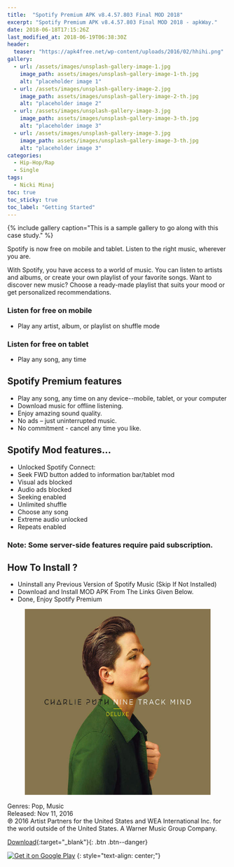 ```yaml
---
title:  "Spotify Premium APK v8.4.57.803 Final MOD 2018"
excerpt: "Spotify Premium APK v8.4.57.803 Final MOD 2018 - apkWay."
date: 2018-06-18T17:15:26Z
last_modified_at: 2018-06-19T06:38:30Z
header:
  teaser: "https://apk4free.net/wp-content/uploads/2016/02/hhihi.png"
gallery:
  - url: /assets/images/unsplash-gallery-image-1.jpg
    image_path: assets/images/unsplash-gallery-image-1-th.jpg
    alt: "placeholder image 1"
  - url: /assets/images/unsplash-gallery-image-2.jpg
    image_path: assets/images/unsplash-gallery-image-2-th.jpg
    alt: "placeholder image 2"
  - url: /assets/images/unsplash-gallery-image-3.jpg
    image_path: assets/images/unsplash-gallery-image-3-th.jpg
    alt: "placeholder image 3"
  - url: /assets/images/unsplash-gallery-image-3.jpg
    image_path: assets/images/unsplash-gallery-image-3-th.jpg
    alt: "placeholder image 3"
categories: 
  - Hip-Hop/Rap
  - Single
tags:
  - Nicki Minaj
toc: true
toc_sticky: true
toc_label: "Getting Started"
---
```


{% include gallery caption="This is a sample gallery to go along with this case study." %}

Spotify is now free on mobile and tablet. Listen to the right music, wherever you are. 

With Spotify, you have access to a world of music. You can listen to artists and albums, or create your own playlist of your favorite songs. Want to discover new music? Choose a ready-made playlist that suits your mood or get personalized recommendations.

### Listen for free on mobile
* Play any artist, album, or playlist on shuffle mode

### Listen for free on tablet
* Play any song, any time

## Spotify Premium features

* Play any song, any time on any device--mobile, tablet, or your computer
* Download music for offline listening.
* Enjoy amazing sound quality.
* No ads – just uninterrupted music.
* No commitment - cancel any time you like.

## Spotify Mod features…

* Unlocked Spotify Connect:
* Seek FWD button added to information bar/tablet mod
* Visual ads blocked
* Audio ads blocked
* Seeking enabled
* Unlimited shuffle
* Choose any song
* Extreme audio unlocked
* Repeats enabled

### Note: Some server-side features require paid subscription.

## How To Install ? 

* Uninstall any Previous Version of Spotify Music (Skip If Not Installed)
* Download and Install MOD APK From The Links Given Below.
* Done, Enjoy Spotify Premium


<figure class="align-center">
  <img src="/assets/pict/charlie-puth-nine-track-mind-deluxe-2016-album.jpg" alt="Charlie Puth - Nine Track Mind (Deluxe) (2016) - Album">
</figure> 
Genres: Pop, Music 
<br>Released: Nov 11, 2016 
<br>℗ 2016 Artist Partners for the United States and WEA International Inc. for the world outside of the United States. A Warner Music Group Company.
  

[Download](http://zipansion.com/1cods){:target="_blank"}{: .btn .btn--danger}

<a href='https://play.google.com/store/apps/details?id=com.spotify.music&pcampaignid=MKT-Other-global-all-co-prtnr-py-PartBadge-Mar2515-1'><img alt='Get it on Google Play' src='https://play.google.com/intl/en_us/badges/images/generic/en_badge_web_generic.png'/></a>
{: style="text-align: center;"}


